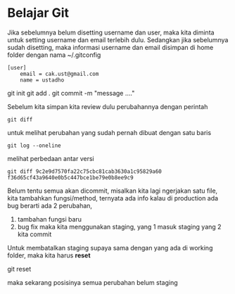 # Belajar Git

Jika sebelumnya belum disetting username dan user, 
maka kita diminta untuk setting username dan email terlebih dulu. 
Sedangkan jika sebelumnya sudah disetting, maka informasi username dan email disimpan di home folder dengan nama ~/.gitconfig
```
[user]
	email = cak.ust@gmail.com
	name = ustadho
```

git init
git add .
git commit -m "message ...."

Sebelum kita simpan kita review dulu perubahannya dengan perintah 
```
git diff
```

untuk melihat perubahan yang sudah pernah dibuat dengan satu baris
```
git log --oneline
```

melihat perbedaan antar versi

```
git diff 9c2e9d7570fa22c75cbc81cab3630a1c95829a60 f36d65cf43a9640e0b5c447bce1be79e0b8ee9c9
```

Belum tentu semua akan dicommit,
misalkan kita lagi ngerjakan satu file, kita tambahkan fungsi/method, ternyata ada info kalau di production ada bug berarti ada 2 perubahan, 
1. tambahan fungsi baru
2. bug fix
maka kita menggunakan staging, yang 1 masuk staging yang 2 kita commit

Untuk membatalkan staging supaya sama dengan yang ada di working folder, maka kita harus **reset**

git reset

maka sekarang posisinya semua perubahan belum staging

